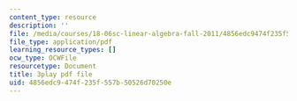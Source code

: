 ```yaml
---
content_type: resource
description: ''
file: /media/courses/18-06sc-linear-algebra-fall-2011/4856edc9474f235f557b50526d70250e_3cMyj8EKFGo.pdf
file_type: application/pdf
learning_resource_types: []
ocw_type: OCWFile
resourcetype: Document
title: 3play pdf file
uid: 4856edc9-474f-235f-557b-50526d70250e
---
```

